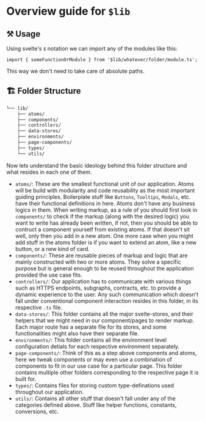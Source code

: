 # Overview guide for `$lib`

## ⚒️ Usage

Using svelte's `$` notation we can import any of the modules like this:

```tsx
import { someFunctionOrModule } from '$lib/whatever/folder/module.ts';
```

This way we don't need to take care of absolute paths.

## 🏗️ Folder Structure

```bash
└── lib/
    ├── atoms/
    ├── components/
    ├── controllers/
    ├── data-stores/
    ├── environments/
    ├── page-components/
    ├── types/
    └── utils/
```

Now lets understand the basic ideology behind this folder structure and what resides in each one of them.

- `atoms/`: These are the smallest functional unit of our application. Atoms will be build with modularity and code reusability as the most important guiding principles. Boilerplate stuff like `Buttons`, `Tooltips`, `Modals`, etc. have their functional definitions in here. Atoms don't have any business logics in them. When writing markup, as a rule of you should first look in `components/` to check if the markup (along with the desired logic) you want to write has already been written, if not, then you should be able to contruct a component yourself from existing atoms. If that doesn't sit well, only then you add in a new atom. One more case when you might add stuff in the atoms folder is if you want to extend an atom, like a new button, or a new kind of card.
- `components/`: These are reusable pieces of markup and logic that are mainly constructed with two or more atoms. They solve a specific purpose but is general enough to be reused throughout the application provided the use case fits.
- `controllers/`: Our application has to communicate with various things such as HTTPS endpoints, subgraphs, contracts, etc. to provide a dynamic experience to the user. Any such communication which doesn't fall under conventional component interaction resides in this folder, in its respective `.ts` file.
- `data-stores/`: This folder contains all the major svelte-stores, and their helpers that we might need in our component/pages to render markup. Each major route has a separate file for its stores, and some functionalities might also have their separate file.
- `environments/`: This folder contains all the environment level configuration detials for each respective environment separately.
- `page-components/`: Think of this as a step above components and atoms, here we tweak components or may even use a combination of components to fit in our use case for a particular page. This folder contains multiple other folders corresponding to the respective page it is built for.
- `types/`: Contains files for storing custom type-definations used throughout our application.
- `utils/`: Contains all other stuff that doesn't fall under any of the categories defined above. Stuff like helper functions, constants, conversions, etc.
